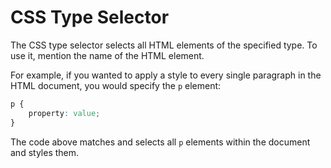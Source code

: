 # CSS Type Selector

The CSS type selector selects all HTML elements of the specified type. To use it, mention the name of the HTML element.

For example, if you wanted to apply a style to every single paragraph in the HTML document, you would specify the `p` element:

```css
p {
    property: value;
}
```

The code above matches and selects all `p` elements within the document and styles them.